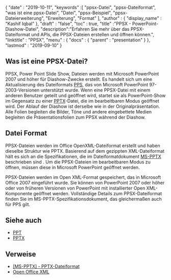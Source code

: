 {
  "date" : "2019-10-11",
  "keywords" :[ "ppsx-Datei", "ppsx-Dateiformat", "was ist eine ppsx-Datei", "Datei", "ppsx-Beispiel", "ppsx-Dateierweiterung", "Erweiterung", "Format" ],
  "author" : {
    "display_name" : "Kashif Iqbal"
},
  "draft" : "false",
  "toc" : true,
  "title" :"PPSX - PowerPoint-Diashow-Datei",
  "description":"Erfahren Sie mehr über das PPSX-Dateiformat und APIs, die PPSX-Dateien erstellen und öffnen können.",
  "linktitle" : "PPSX",
  "menu" : {
    "docs" : {
      "parent" : "presentation"
}
},
  "lastmod" : "2019-09-10"
}

## Was ist eine PPSX-Datei?

PPSX, Power Point Slide Show, Dateien werden mit Microsoft PowerPoint 2007 und höher für Diashow-Zwecke erstellt. Es handelt sich um eine Aktualisierung des Dateiformats [PPS](/de/presentation/pps/), das von Microsoft PowerPoint 97-2003-Versionen unterstützt wurde. Wenn eine PPSX-Datei mit einem anderen Benutzer geteilt und geöffnet wird, startet sie als PowerPoint-Show im Gegensatz zu einer [PPTX](/de/presentation/pptx/)-Datei, die im bearbeitbaren Modus geöffnet wird. Der Ablauf der Diashow ist derselbe wie in der Originalpräsentation. Alle Folien begleiten die Bilder, Töne und andere eingebettete Medien begleiten die Präsentationsfolien zum PPSX während der Diashow.

## Datei Format ##

PPSX-Dateien werden im Office OpenXML-Dateiformat erstellt und haben dieselbe Struktur wie PPTX. Basierend auf dem gezippten XML-Dateiformat hält es sich an die Spezifikationen, die im Dateiformatdokument [MS-PPTX](https://msdn.microsoft.com/en-us/library/dd926741(v#office.12).aspx) beschrieben sind . Um die PPSX-Dateien im bearbeitbaren Modus zu öffnen, müssen diese in Microsoft PowerPoint geöffnet werden.

PPSX-Dateien werden im Open XML-Format gespeichert, das in Microsoft Office 2007 eingeführt wurde. Sie können von PowerPoint 2007 oder höher oder von früheren Versionen von PowerPoint mit installierter Open XML-Komponente geöffnet werden. Vollständige Details zum PPSX-Dateiformat finden Sie im MS-PPTX-Spezifikationsdokument, das gleichermaßen auch für PPS gilt.

## Siehe auch ##

* [PPT](/de/presentation/ppt/)
* [PPTX](/de/presentation/pptx/)

## Verweise ##

* [[MS-PPTX] - PPTX-Dateiformat](https://msdn.microsoft.com/en-us/library/dd926741(v#office.12).aspx)
* [Open Office XML](http://officeopenxml.com/anatomyofOOXML-pptx.php)

